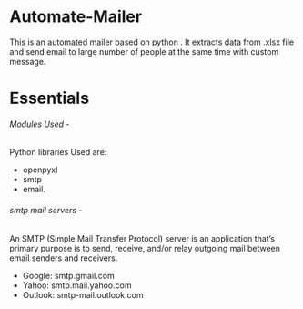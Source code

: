 # Automate-Mailer
This is an automated mailer based on python . It extracts data from .xlsx file and send email to large number of people at the same time with custom message.

# Essentials

###### Modules Used -
Python libraries Used are:
- openpyxl
- smtp 
- email.

###### smtp mail servers - 
An SMTP (Simple Mail Transfer Protocol) server is an application that’s primary purpose is to send, receive, and/or relay outgoing mail between email senders and receivers. 

- Google: smtp.gmail.com
- Yahoo: smtp.mail.yahoo.com 
- Outlook: smtp-mail.outlook.com



